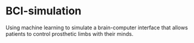 # BCI-simulation
Using machine learning to simulate a brain-computer interface that allows patients to control prosthetic limbs with their minds. 
